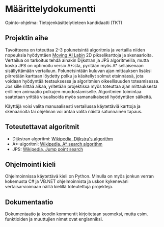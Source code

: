 # Määrittelydokumentti
Opinto-ohjelma: Tietojenkäsittelytieteen kandidaatti (TKT)

## Projektin aihe
Tavoitteena on toteuttaa 2-3 polunetsintä algoritmia ja vertailla niiden nopeuksia hyödyntäen [Moving AI Labin](https://www.movingai.com/benchmarks/) 2D pikselikarttoja ja skenaarioita. Vertailua on tarkoitus tehdä ainakin Dijkstran ja JPS algoritmeilla, mutta koska JPS on optimoitu versio A*:sta, pyritään myös A* sellaisenaan sisällyttämään vertailuun. Polunetsintään kuluvan ajan mittauksen lisäksi piirretään karttaan löydetty polku ja käsitellyt solmut etsinnässä, jota voidaan hyödyntää testauksessa ja algoritmien oikeellisuuden toteamisessa. Jos sille riittää aikaa, yritetään projektissa myös toteuttaa ajan mittauksesta erillinen animaatio polkujen muodostamiselle. Algoritmien toimintaa saatetaan yrittää visualisoida myös samanaikaisesti hyödyntäen säikeitä. 

Käyttäjä voisi valita manuaalisesti vertailussa käytettäviä karttoja ja skenaarioita tai ohjelman voi antaa valita näistä satunnainen tapaus.

## Toteutettavat algoritmit
-  Dijkstran algoritmi: [Wikipedia, Dijkstra's algorithm](https://en.wikipedia.org/wiki/Dijkstra%27s_algorithm)
-  A*-algoritmi: [Wikipedia, A* search algorithm](https://en.wikipedia.org/wiki/A*_search_algorithm)
-  JPS: [Wikipedia, Jump point search](https://en.wikipedia.org/wiki/Jump_point_search)

## Ohjelmointi kieli
Ohjelmoinnissa käytettävä kieli on Python. Minulla on myös jonkun verran kokemusta C# ja VB.NET ohjelmoinnista ja uskon kykeneväni vertaisarvioimaan näillä kielillä toteutettuja projekteja. 

## Dokumentaatio
Dokumentaatio ja koodin kommentit kirjoitetaan suomeksi, mutta esim. funktioiden ja muuttujien nimet ovat englanniksi.
